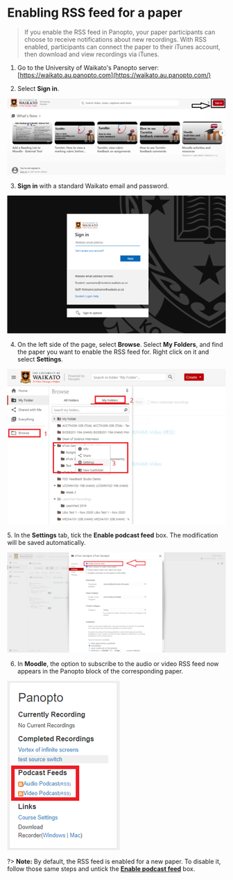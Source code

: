 # Enabling RSS feed for a paper

> If you enable the RSS feed in Panopto, your paper participants can choose to receive notifications about new recordings. With RSS enabled, participants can connect the paper to their iTunes account, then download and view recordings via iTunes.

1. Go to the University of Waikato's Panopto server: [https://waikato.au.panopto.com](https://waikato.au.panopto.com/)

2. Select **Sign in**.

![](images/panoptosigninhighlightguide.jpg)

3. **Sign in** with a standard Waikato email and password.

![](images/microsoft-waikato-sign-in.png)

4. On the left side of the page, select **Browse**. Select **My Folders**, and find the paper you want to enable the RSS feed for. Right click on it and select **Settings**.

![](images/RSSSelectSettings.png)

<a name="Step5"></a> 5. In the **Settings** tab, tick the **Enable podcast feed** box. The modification will be saved automatically.

![](images/RSS2.png)

6. In **Moodle**, the option to subscribe to the audio or video RSS feed now appears in the Panopto block of the corresponding paper.

![](images/rssfeedinmoodle.png)

?> **Note:** By default, the RSS feed is enabled for a new paper. To disable it, follow those same steps and untick the **[Enable podcast feed](#Step5)** box.
